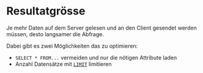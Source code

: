 # Resultatgrösse

Je mehr Daten auf dem Server gelesen und an den Client gesendet werden müssen, desto langsamer die Abfrage.

Dabei gibt es zwei Möglichkeiten das zu optimieren:

- `SELECT * FROM...` vermeiden und nur die nötigen Attribute laden
- Anzahl Datensätze mit [`LIMIT`](LIMIT.md) limitieren 